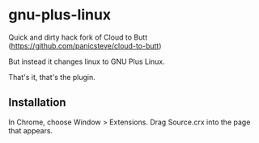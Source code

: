 gnu-plus-linux
=============


Quick and dirty hack fork of Cloud to Butt (https://github.com/panicsteve/cloud-to-butt)

But instead it changes linux to GNU Plus Linux.

That's it, that's the plugin.

Installation
------------

In Chrome, choose Window > Extensions.  Drag Source.crx into the page that appears.


